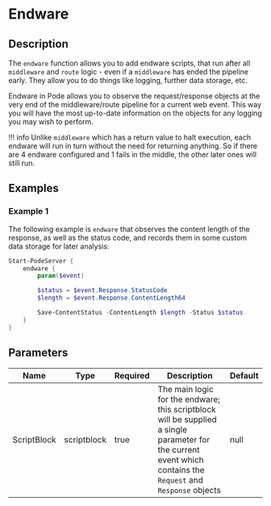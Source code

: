 # Endware

## Description

The `endware` function allows you to add endware scripts, that run after all `middleware` and `route` logic - even if a `middleware` has ended the pipeline early. They allow you to do things like logging, further data storage, etc.

Endware in Pode allows you to observe the request/response objects at the very end of the middleware/route pipeline for a current web event. This way you will have the most up-to-date information on the objects for any logging you may wish to perform.

!!! info
    Unlike `middleware` which has a return value to halt execution, each endware will run in turn without the need for returning anything. So if there are 4 endware configured and 1 fails in the middle, the other later ones will still run.

## Examples

### Example 1

The following example is `endware` that observes the content length of the response, as well as the status code, and records them in some custom data storage for later analysis:

```powershell
Start-PodeServer {
    endware {
        param($event)

        $status = $event.Response.StatusCode
        $length = $event.Response.ContentLength64

        Save-ContentStatus -ContentLength $length -Status $status
    }
}
```

## Parameters

| Name | Type | Required | Description | Default |
| ---- | ---- | -------- | ----------- | ------- |
| ScriptBlock | scriptblock | true | The main logic for the endware; this scriptblock will be supplied a single parameter for the current event which contains the `Request` and `Response` objects | null |
